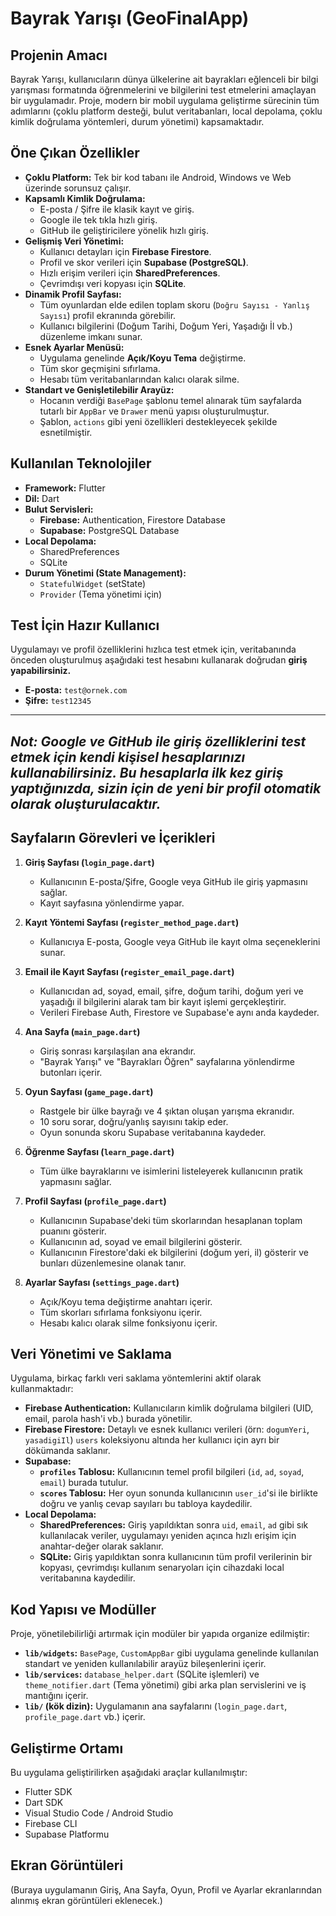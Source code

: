 # Bayrak Yarışı (GeoFinalApp)

## Projenin Amacı

Bayrak Yarışı, kullanıcıların dünya ülkelerine ait bayrakları eğlenceli bir bilgi yarışması formatında öğrenmelerini ve bilgilerini test etmelerini amaçlayan bir uygulamadır. Proje, modern bir mobil uygulama geliştirme sürecinin tüm adımlarını (çoklu platform desteği, bulut veritabanları, local depolama, çoklu kimlik doğrulama yöntemleri, durum yönetimi) kapsamaktadır.

## Öne Çıkan Özellikler

- **Çoklu Platform:** Tek bir kod tabanı ile Android, Windows ve Web üzerinde sorunsuz çalışır.
- **Kapsamlı Kimlik Doğrulama:**
    - E-posta / Şifre ile klasik kayıt ve giriş.
    - Google ile tek tıkla hızlı giriş.
    - GitHub ile geliştiricilere yönelik hızlı giriş.
- **Gelişmiş Veri Yönetimi:**
    - Kullanıcı detayları için **Firebase Firestore**.
    - Profil ve skor verileri için **Supabase (PostgreSQL)**.
    - Hızlı erişim verileri için **SharedPreferences**.
    - Çevrimdışı veri kopyası için **SQLite**.
- **Dinamik Profil Sayfası:**
    - Tüm oyunlardan elde edilen toplam skoru (`Doğru Sayısı - Yanlış Sayısı`) profil ekranında görebilir.
    - Kullanıcı bilgilerini (Doğum Tarihi, Doğum Yeri, Yaşadığı İl vb.) düzenleme imkanı sunar.
- **Esnek Ayarlar Menüsü:**
    - Uygulama genelinde **Açık/Koyu Tema** değiştirme.
    - Tüm skor geçmişini sıfırlama.
    - Hesabı tüm veritabanlarından kalıcı olarak silme.
- **Standart ve Genişletilebilir Arayüz:**
    - Hocanın verdiği `BasePage` şablonu temel alınarak tüm sayfalarda tutarlı bir `AppBar` ve `Drawer` menü yapısı oluşturulmuştur.
    - Şablon, `actions` gibi yeni özellikleri destekleyecek şekilde esnetilmiştir.

## Kullanılan Teknolojiler

- **Framework:** Flutter
- **Dil:** Dart
- **Bulut Servisleri:**
    - **Firebase:** Authentication, Firestore Database
    - **Supabase:** PostgreSQL Database
- **Local Depolama:**
    - SharedPreferences
    - SQLite
- **Durum Yönetimi (State Management):**
    - `StatefulWidget` (setState)
    - `Provider` (Tema yönetimi için)

## Test İçin Hazır Kullanıcı

Uygulamayı ve profil özelliklerini hızlıca test etmek için, veritabanında önceden oluşturulmuş aşağıdaki test hesabını kullanarak doğrudan **giriş yapabilirsiniz.**

- **E-posta:** `test@ornek.com`
- **Şifre:** `test12345`

---
*Not: Google ve GitHub ile giriş özelliklerini test etmek için kendi kişisel hesaplarınızı kullanabilirsiniz. Bu hesaplarla ilk kez giriş yaptığınızda, sizin için de yeni bir profil otomatik olarak oluşturulacaktır.*
---

## Sayfaların Görevleri ve İçerikleri

1.  **Giriş Sayfası (`login_page.dart`)**
    * Kullanıcının E-posta/Şifre, Google veya GitHub ile giriş yapmasını sağlar.
    * Kayıt sayfasına yönlendirme yapar.

2.  **Kayıt Yöntemi Sayfası (`register_method_page.dart`)**
    * Kullanıcıya E-posta, Google veya GitHub ile kayıt olma seçeneklerini sunar.

3.  **Email ile Kayıt Sayfası (`register_email_page.dart`)**
    * Kullanıcıdan ad, soyad, email, şifre, doğum tarihi, doğum yeri ve yaşadığı il bilgilerini alarak tam bir kayıt işlemi gerçekleştirir.
    * Verileri Firebase Auth, Firestore ve Supabase'e aynı anda kaydeder.

4.  **Ana Sayfa (`main_page.dart`)**
    * Giriş sonrası karşılaşılan ana ekrandır.
    * "Bayrak Yarışı" ve "Bayrakları Öğren" sayfalarına yönlendirme butonları içerir.

5.  **Oyun Sayfası (`game_page.dart`)**
    * Rastgele bir ülke bayrağı ve 4 şıktan oluşan yarışma ekranıdır.
    * 10 soru sorar, doğru/yanlış sayısını takip eder.
    * Oyun sonunda skoru Supabase veritabanına kaydeder.

6.  **Öğrenme Sayfası (`learn_page.dart`)**
    * Tüm ülke bayraklarını ve isimlerini listeleyerek kullanıcının pratik yapmasını sağlar.

7.  **Profil Sayfası (`profile_page.dart`)**
    * Kullanıcının Supabase'deki tüm skorlarından hesaplanan toplam puanını gösterir.
    * Kullanıcının ad, soyad ve email bilgilerini gösterir.
    * Kullanıcının Firestore'daki ek bilgilerini (doğum yeri, il) gösterir ve bunları düzenlemesine olanak tanır.

8.  **Ayarlar Sayfası (`settings_page.dart`)**
    * Açık/Koyu tema değiştirme anahtarı içerir.
    * Tüm skorları sıfırlama fonksiyonu içerir.
    * Hesabı kalıcı olarak silme fonksiyonu içerir.

## Veri Yönetimi ve Saklama

Uygulama, birkaç farklı veri saklama yöntemlerini aktif olarak kullanmaktadır:

* **Firebase Authentication:** Kullanıcıların kimlik doğrulama bilgileri (UID, email, parola hash'i vb.) burada yönetilir.
* **Firebase Firestore:** Detaylı ve esnek kullanıcı verileri (örn: `dogumYeri`, `yasadigiIl`) `users` koleksiyonu altında her kullanıcı için ayrı bir dökümanda saklanır.
* **Supabase:**
    * **`profiles` Tablosu:** Kullanıcının temel profil bilgileri (`id`, `ad`, `soyad`, `email`) burada tutulur.
    * **`scores` Tablosu:** Her oyun sonunda kullanıcının `user_id`'si ile birlikte doğru ve yanlış cevap sayıları bu tabloya kaydedilir.
* **Local Depolama:**
    * **SharedPreferences:** Giriş yapıldıktan sonra `uid`, `email`, `ad` gibi sık kullanılacak veriler, uygulamayı yeniden açınca hızlı erişim için anahtar-değer olarak saklanır.
    * **SQLite:** Giriş yapıldıktan sonra kullanıcının tüm profil verilerinin bir kopyası, çevrimdışı kullanım senaryoları için cihazdaki local veritabanına kaydedilir.

## Kod Yapısı ve Modüller

Proje, yönetilebilirliği artırmak için modüler bir yapıda organize edilmiştir:

* **`lib/widgets`:** `BasePage`, `CustomAppBar` gibi uygulama genelinde kullanılan standart ve yeniden kullanılabilir arayüz bileşenlerini içerir.
* **`lib/services`:** `database_helper.dart` (SQLite işlemleri) ve `theme_notifier.dart` (Tema yönetimi) gibi arka plan servislerini ve iş mantığını içerir.
* **`lib/` (kök dizin):** Uygulamanın ana sayfalarını (`login_page.dart`, `profile_page.dart` vb.) içerir.

## Geliştirme Ortamı

Bu uygulama geliştirilirken aşağıdaki araçlar kullanılmıştır:
* Flutter SDK
* Dart SDK
* Visual Studio Code / Android Studio
* Firebase CLI
* Supabase Platformu

## Ekran Görüntüleri

(Buraya uygulamanın Giriş, Ana Sayfa, Oyun, Profil ve Ayarlar ekranlarından alınmış ekran görüntüleri eklenecek.)

